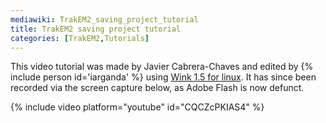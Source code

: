 ```yaml
---
mediawiki: TrakEM2_saving_project_tutorial
title: TrakEM2 saving project tutorial
categories: [TrakEM2,Tutorials]
---
```


This video tutorial was made by Javier Cabrera-Chaves and edited by {% include person id='iarganda' %} using [Wink 1.5 for linux](http://www.debugmode.com/wink/). It has since been recorded via the screen capture below, as Adobe Flash is now defunct.

{% include video platform="youtube" id="CQCZcPKIAS4" %}

